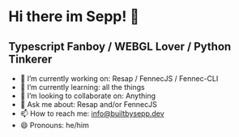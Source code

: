 # Hi there im Sepp! 👋

## Typescript Fanboy / WEBGL Lover / Python Tinkerer



- 🔭 I’m currently working on: Resap / FennecJS / Fennec-CLI
- 🌱 I’m currently learning: all the things
- 👯 I’m looking to collaborate on: Anything
- 💬 Ask me about: Resap and/or FennecJS
- 📫 How to reach me: info@builtbysepp.dev
- 😄 Pronouns: he/him
